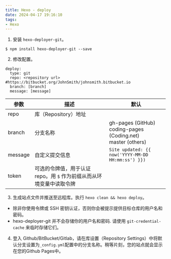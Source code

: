 ```yaml
---
title: Hexo - deploy
date: 2024-04-17 19:16:10
tags:
- Hexo
---
```

    
1. 安装 `hexo-deployer-git`。  
```
$ npm install hexo-deployer-git --save
```

2. 修改配置。
```
deploy:
  type: git
  repo: <repository url> #https://bitbucket.org/JohnSmith/johnsmith.bitbucket.io
  branch: [branch]
  message: [message]
```

| 参数    | 描述                                                                 | 默认                                                              |
| ------- | -------------------------------------------------------------------- | ----------------------------------------------------------------- |
| repo    | 库（Repository）地址                                                 |                                                                   |
| branch  | 分支名称                                                             | gh-pages (GitHub)<br>coding-pages (Coding.net)<br>master (others) |
| message | 自定义提交信息                                                       | `Site updated: {{ now('YYYY-MM-DD HH:mm:ss') }})`                   |
| token   | 可选的令牌值，用于认证 repo。用 `$` 作为前缀从而从环境变量中读取令牌 |                                                                   |
		

3. 生成站点文件并推送至远程库。执行 `hexo clean && hexo deploy`。
- 除非你使用令牌或 SSH 密钥认证，否则你会被提示提供目标仓库的用户名和密码。
- hexo-deployer-git 并不会存储你的用户名和密码. 请使用 `git-credential-cache` 来临时存储它们。
4. 登入 Github/BitBucket/Gitlab，请在库设置（Repository Settings）中将默认分支设置为`_config.yml`配置中的分支名称。稍等片刻，您的站点就会显示在您的Github Pages中。
